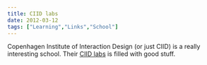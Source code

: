 ```yaml
---
title: CIID labs
date: 2012-03-12
tags: ["Learning","Links","School"]
---
```


Copenhagen Institute of Interaction Design (or just CIID) is a really interesting school. Their [CIID labs](http://labs.ciid.dk/) is filled with good stuff.
